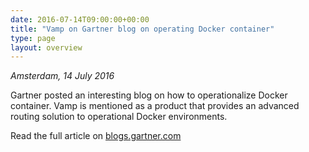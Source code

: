 ```yaml
---
date: 2016-07-14T09:00:00+00:00
title: "Vamp on Gartner blog on operating Docker container"
type: page
layout: overview
---
```

*Amsterdam, 14 July 2016*

Gartner posted an interesting blog on how to operationalize Docker container. Vamp is mentioned as a product
that provides an advanced routing solution to operational Docker environments.

Read the full article on [blogs.gartner.com](https://blogs.gartner.com/joerg-fritsch/can-you-operationalize-docker-containers/)

<!--more-->
